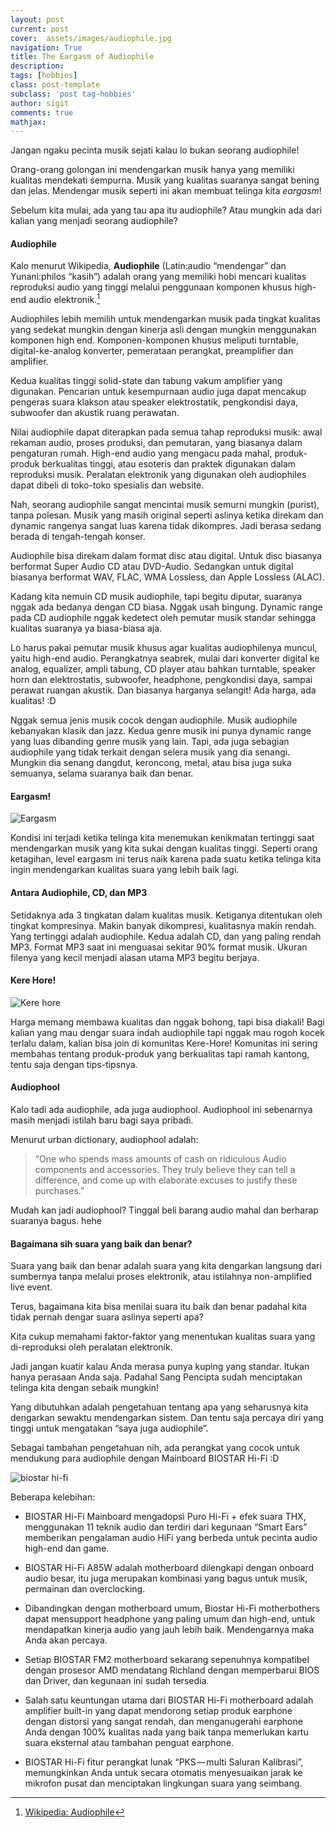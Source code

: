 ```yaml
---
layout: post
current: post
cover:  assets/images/audiophile.jpg
navigation: True
title: The Eargasm of Audiophile
description:
tags: [hobbies]
class: post-template
subclass: 'post tag-hobbies'
author: sigit
comments: true
mathjax:
---
```


Jangan ngaku pecinta musik sejati kalau lo bukan seorang audiophile!

Orang-orang golongan ini mendengarkan musik hanya yang memiliki kualitas mendekati sempurna. Musik yang kualitas suaranya sangat bening dan jelas. Mendengar musik seperti ini akan membuat telinga kita *eargasm*!

Sebelum kita mulai, ada yang tau apa itu audiophile? Atau mungkin ada dari kalian yang menjadi seorang audiophile?

#### Audiophile

Kalo menurut Wikipedia, **Audiophile** (Latin:audio “mendengar” dan Yunani:philos “kasih”) adalah orang yang memiliki hobi mencari kualitas reproduksi audio yang tinggi melalui penggunaan komponen khusus high-end audio elektronik.[^1]

Audiophiles lebih memilih untuk mendengarkan musik pada tingkat kualitas yang sedekat mungkin dengan kinerja asli dengan mungkin menggunakan komponen high end. Komponen-komponen khusus meliputi turntable, digital-ke-analog konverter, pemerataan perangkat, preamplifier dan amplifier.

Kedua kualitas tinggi solid-state dan tabung vakum amplifier yang digunakan. Pencarian untuk kesempurnaan audio juga dapat mencakup pengeras suara klakson atau speaker elektrostatik, pengkondisi daya, subwoofer dan akustik ruang perawatan.

Nilai audiophile dapat diterapkan pada semua tahap reproduksi musik: awal rekaman audio, proses produksi, dan pemutaran, yang biasanya dalam pengaturan rumah. High-end audio yang mengacu pada mahal, produk-produk berkualitas tinggi, atau esoteris dan praktek digunakan dalam reproduksi musik. Peralatan elektronik yang digunakan oleh audiophiles dapat dibeli di toko-toko spesialis dan website.

Nah, seorang audiophile sangat mencintai musik semurni mungkin (purist), tanpa polesan. Musik yang masih original seperti aslinya ketika direkam dan dynamic rangenya sangat luas karena tidak dikompres. Jadi berasa sedang berada di tengah-tengah konser.

Audiophile bisa direkam dalam format disc atau digital. Untuk disc biasanya berformat Super Audio CD atau DVD-Audio. Sedangkan untuk digital biasanya berformat WAV, FLAC, WMA Lossless, dan Apple Lossless (ALAC).

Kadang kita nemuin CD musik audiophile, tapi begitu diputar, suaranya nggak ada bedanya dengan CD biasa. Nggak usah bingung. Dynamic range pada CD audiophile nggak kedetect oleh pemutar musik standar sehingga kualitas suaranya ya biasa-biasa aja.

Lo harus pakai pemutar musik khusus agar kualitas audiophilenya muncul, yaitu high-end audio. Perangkatnya seabrek, mulai dari konverter digital ke analog, equalizer, ampli tabung, CD player atau bahkan turntable, speaker horn dan elektrostatis, subwoofer, headphone, pengkondisi daya, sampai perawat ruangan akustik. Dan biasanya harganya selangit! Ada harga, ada kualitas! :D

Nggak semua jenis musik cocok dengan audiophile. Musik audiophile kebanyakan klasik dan jazz. Kedua genre musik ini punya dynamic range yang luas dibanding genre musik yang lain. Tapi, ada juga sebagian audiophile yang tidak terkait dengan selera musik yang dia senangi. Mungkin dia senang dangdut, keroncong, metal, atau bisa juga suka semuanya, selama suaranya baik dan benar.

#### Eargasm!

![Eargasm](https://cdn-images-1.medium.com/max/1000/0*2w_dL6uFH4bhFwQ4.gif)

Kondisi ini terjadi ketika telinga kita menemukan kenikmatan tertinggi saat mendengarkan musik yang kita sukai dengan kualitas tinggi. Seperti orang ketagihan, level eargasm ini terus naik karena pada suatu ketika telinga kita ingin mendengarkan kualitas suara yang lebih baik lagi.

#### Antara Audiophile, CD, dan MP3

Setidaknya ada 3 tingkatan dalam kualitas musik. Ketiganya ditentukan oleh tingkat kompresinya. Makin banyak dikompresi, kualitasnya makin rendah. Yang tertinggi adalah audiophile. Kedua adalah CD, dan yang paling rendah MP3. Format MP3 saat ini menguasai sekitar 90% format musik. Ukuran filenya yang kecil menjadi alasan utama MP3 begitu berjaya.

#### Kere Hore!

![Kere hore](https://cdn-images-1.medium.com/max/1000/0*S8POorBKQvA-Bq3Z.jpeg)

Harga memang membawa kualitas dan nggak bohong, tapi bisa diakali! Bagi kalian yang mau dengar suara indah audiophile tapi nggak mau rogoh kocek terlalu dalam, kalian bisa join di komunitas Kere-Hore! Komunitas ini sering membahas tentang produk-produk yang berkualitas tapi ramah kantong, tentu saja dengan tips-tipsnya.

#### Audiophool

Kalo tadi ada audiophile, ada juga audiophool. Audiophool ini sebenarnya masih menjadi istilah baru bagi saya pribadi.

Menurut urban dictionary, audiophool adalah:

> “One who spends mass amounts of cash on ridiculous Audio components and accessories. They truly believe they can tell a difference, and come up with elaborate excuses to justify these purchases.”

Mudah kan jadi audiophool? Tinggal beli barang audio mahal dan berharap suaranya bagus. hehe

#### Bagaimana sih suara yang baik dan benar?

Suara yang baik dan benar adalah suara yang kita dengarkan langsung dari sumbernya tanpa melalui proses elektronik, atau istilahnya non-amplified live event.

Terus, bagaimana kita bisa menilai suara itu baik dan benar padahal kita tidak pernah dengar suara aslinya seperti apa?

Kita cukup memahami faktor-faktor yang menentukan kualitas suara yang di-reproduksi oleh peralatan elektronik.

Jadi jangan kuatir kalau Anda merasa punya kuping yang standar. Itukan hanya perasaan Anda saja. Padahal Sang Pencipta sudah menciptakan telinga kita dengan sebaik mungkin!

Yang dibutuhkan adalah pengetahuan tentang apa yang seharusnya kita dengarkan sewaktu mendengarkan sistem. Dan tentu saja percaya diri yang tinggi untuk mengatakan “saya juga audiophile”.

Sebagai tambahan pengetahuan nih, ada perangkat yang cocok untuk mendukung para audiophile dengan Mainboard BIOSTAR Hi-Fi :D

![biostar hi-fi](https://cdn-images-1.medium.com/max/1000/0*9UnQqs3frcDFzHFi.jpg)

Beberapa kelebihan:

* BIOSTAR Hi-Fi Mainboard mengadopsi Puro Hi-Fi + efek suara THX, menggunakan 11 teknik audio dan terdiri dari kegunaan “Smart Ears” memberikan pengalaman audio HiFi yang berbeda untuk pecinta audio high-end dan game.

* BIOSTAR Hi-Fi A85W adalah motherboard dilengkapi dengan onboard audio besar, itu juga merupakan kombinasi yang bagus untuk musik, permainan dan overclocking.

* Dibandingkan dengan motherboard umum, Biostar Hi-Fi motherbothers dapat mensupport headphone yang paling umum dan high-end, untuk mendapatkan kinerja audio yang jauh lebih baik. Mendengarnya maka Anda akan percaya.

* Setiap BIOSTAR FM2 motherboard sekarang sepenuhnya kompatibel dengan prosesor AMD mendatang Richland dengan memperbarui BIOS dan Driver, dan kegunaan ini sudah tersedia.

* Salah satu keuntungan utama dari BIOSTAR Hi-Fi motherboard adalah amplifier built-in yang dapat mendorong setiap produk earphone dengan distorsi yang sangat rendah, dan menganugerahi earphone Anda dengan 100% kualitas nada yang baik tanpa memerlukan kartu suara eksternal atau tambahan penguat earphone.

* BIOSTAR Hi-Fi fitur perangkat lunak “PKS — multi Saluran Kalibrasi”, memungkinkan Anda untuk secara otomatis menyesuaikan jarak ke mikrofon pusat dan menciptakan lingkungan suara yang seimbang.

[^1]: [Wikipedia: Audiophile](https://en.wikipedia.org/wiki/Audiophile)
